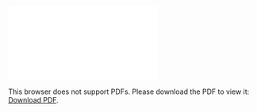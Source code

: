 <object data="christ-in-song/CIS1908pdfs/076.pdf" type="application/pdf" width="100%" height="1024px">
    <embed src="christ-in-song/CIS1908pdfs/076.pdf">
        <p>This browser does not support PDFs. Please download the PDF to view it: <a href="christ-in-song/CIS1908pdfs/076.pdf">Download PDF</a>.</p>
    </embed>
</object>
